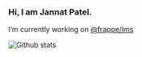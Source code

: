 ### Hi, I am Jannat Patel.

 I’m currently working on [@frappe/lms](https://github.com/frappe/lms)

![Github stats](https://github-readme-stats-xi-rosy.vercel.app/api?username=pateljannat&hide=stars&theme=github_dark)

